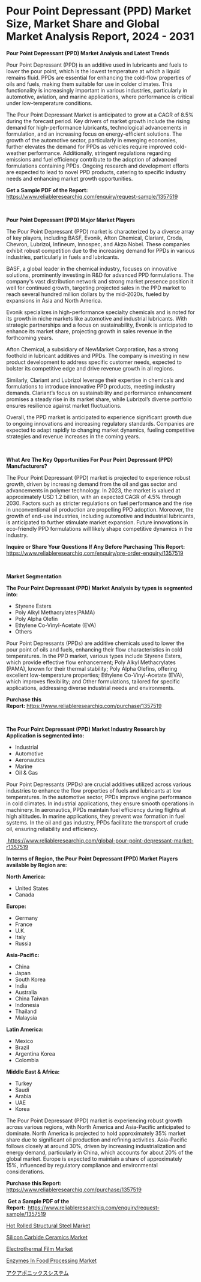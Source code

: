 <p><h1>Pour Point Depressant (PPD) Market Size, Market Share and Global Market Analysis Report, 2024 - 2031</h1></p><p><strong>Pour Point Depressant (PPD) Market Analysis and Latest Trends</strong></p>
<p><p>Pour Point Depressant (PPD) is an additive used in lubricants and fuels to lower the pour point, which is the lowest temperature at which a liquid remains fluid. PPDs are essential for enhancing the cold-flow properties of oils and fuels, making them suitable for use in colder climates. This functionality is increasingly important in various industries, particularly in automotive, aviation, and marine applications, where performance is critical under low-temperature conditions.</p><p>The Pour Point Depressant Market is anticipated to grow at a CAGR of 8.5% during the forecast period. Key drivers of market growth include the rising demand for high-performance lubricants, technological advancements in formulation, and an increasing focus on energy-efficient solutions. The growth of the automotive sector, particularly in emerging economies, further elevates the demand for PPDs as vehicles require improved cold-weather performance. Additionally, stringent regulations regarding emissions and fuel efficiency contribute to the adoption of advanced formulations containing PPDs. Ongoing research and development efforts are expected to lead to novel PPD products, catering to specific industry needs and enhancing market growth opportunities.</p></p>
<p><strong>Get a Sample PDF of the Report:&nbsp;</strong> <a href="https://www.reliableresearchiq.com/enquiry/request-sample/1357519">https://www.reliableresearchiq.com/enquiry/request-sample/1357519</a></p>
<p>&nbsp;</p>
<p><strong>Pour Point Depressant (PPD) Major Market Players</strong></p>
<p><p>The Pour Point Depressant (PPD) market is characterized by a diverse array of key players, including BASF, Evonik, Afton Chemical, Clariant, Croda, Chevron, Lubrizol, Infineum, Innospec, and Akzo Nobel. These companies exhibit robust competition due to the increasing demand for PPDs in various industries, particularly in fuels and lubricants.</p><p>BASF, a global leader in the chemical industry, focuses on innovative solutions, prominently investing in R&D for advanced PPD formulations. The company's vast distribution network and strong market presence position it well for continued growth, targeting projected sales in the PPD market to reach several hundred million dollars by the mid-2020s, fueled by expansions in Asia and North America.</p><p>Evonik specializes in high-performance specialty chemicals and is noted for its growth in niche markets like automotive and industrial lubricants. With strategic partnerships and a focus on sustainability, Evonik is anticipated to enhance its market share, projecting growth in sales revenue in the forthcoming years.</p><p>Afton Chemical, a subsidiary of NewMarket Corporation, has a strong foothold in lubricant additives and PPDs. The company is investing in new product development to address specific customer needs, expected to bolster its competitive edge and drive revenue growth in all regions. </p><p>Similarly, Clariant and Lubrizol leverage their expertise in chemicals and formulations to introduce innovative PPD products, meeting industry demands. Clariant’s focus on sustainability and performance enhancement promises a steady rise in its market share, while Lubrizol’s diverse portfolio ensures resilience against market fluctuations.</p><p>Overall, the PPD market is anticipated to experience significant growth due to ongoing innovations and increasing regulatory standards. Companies are expected to adapt rapidly to changing market dynamics, fueling competitive strategies and revenue increases in the coming years.</p></p>
<p>&nbsp;</p>
<p><strong>What Are The Key Opportunities For Pour Point Depressant (PPD) Manufacturers?</strong></p>
<p><p>The Pour Point Depressant (PPD) market is projected to experience robust growth, driven by increasing demand from the oil and gas sector and advancements in polymer technology. In 2023, the market is valued at approximately USD 1.2 billion, with an expected CAGR of 4.5% through 2030. Factors such as stricter regulations on fuel performance and the rise in unconventional oil production are propelling PPD adoption. Moreover, the growth of end-use industries, including automotive and industrial lubricants, is anticipated to further stimulate market expansion. Future innovations in eco-friendly PPD formulations will likely shape competitive dynamics in the industry.</p></p>
<p><strong>Inquire or Share Your Questions If Any Before Purchasing This Report:</strong> <a href="https://www.reliableresearchiq.com/enquiry/pre-order-enquiry/1357519">https://www.reliableresearchiq.com/enquiry/pre-order-enquiry/1357519</a></p>
<p>&nbsp;</p>
<p><strong>Market Segmentation</strong></p>
<p><strong>The Pour Point Depressant (PPD) Market Analysis by types is segmented into:</strong></p>
<p><ul><li>Styrene Esters</li><li>Poly Alkyl Methacrylates(PAMA)</li><li>Poly Alpha Olefin</li><li>Ethylene Co-Vinyl-Acetate (EVA)</li><li>Others</li></ul></p>
<p><p>Pour Point Depressants (PPDs) are additive chemicals used to lower the pour point of oils and fuels, enhancing their flow characteristics in cold temperatures. In the PPD market, various types include Styrene Esters, which provide effective flow enhancement; Poly Alkyl Methacrylates (PAMA), known for their thermal stability; Poly Alpha Olefins, offering excellent low-temperature properties; Ethylene Co-Vinyl-Acetate (EVA), which improves flexibility; and Other formulations, tailored for specific applications, addressing diverse industrial needs and environments.</p></p>
<p><strong>Purchase this Report:&nbsp;</strong><a href="https://www.reliableresearchiq.com/purchase/1357519">https://www.reliableresearchiq.com/purchase/1357519</a></p>
<p>&nbsp;</p>
<p><strong>The Pour Point Depressant (PPD) Market Industry Research by Application is segmented into:</strong></p>
<p><ul><li>Industrial</li><li>Automotive</li><li>Aeronautics</li><li>Marine</li><li>Oil & Gas</li></ul></p>
<p><p>Pour Point Depressants (PPDs) are crucial additives utilized across various industries to enhance the flow properties of fuels and lubricants at low temperatures. In the automotive sector, PPDs improve engine performance in cold climates. In industrial applications, they ensure smooth operations in machinery. In aeronautics, PPDs maintain fuel efficiency during flights at high altitudes. In marine applications, they prevent wax formation in fuel systems. In the oil and gas industry, PPDs facilitate the transport of crude oil, ensuring reliability and efficiency.</p></p>
<p><a href="https://www.reliableresearchiq.com/global-pour-point-depressant-market-r1357519">&nbsp;https://www.reliableresearchiq.com/global-pour-point-depressant-market-r1357519</a></p>
<p><strong>In terms of Region, the Pour Point Depressant (PPD) Market Players available by Region are:</strong></p>
<p>
    <p> <strong> North America: </strong>
        <ul>
            <li>United States</li>
            <li>Canada</li>
        </ul>
        </p> 
    <p> <strong> Europe: </strong>
        <ul>
            <li>Germany</li>
            <li>France</li>
            <li>U.K.</li>
            <li>Italy</li>
            <li>Russia</li>
        </ul>
        </p> 
    <p> <strong> Asia-Pacific: </strong>
        <ul>
            <li>China</li>
            <li>Japan</li>
            <li>South Korea</li>
            <li>India</li>
            <li>Australia</li>
            <li>China Taiwan</li>
            <li>Indonesia</li>
            <li>Thailand</li>
            <li>Malaysia</li>
        </ul>
        </p> 
    <p> <strong> Latin America: </strong>
        <ul>
            <li>Mexico</li>
            <li>Brazil</li>
            <li>Argentina Korea</li>
            <li>Colombia</li>
        </ul>
        </p> 
    <p> <strong> Middle East & Africa: </strong>
        <ul>
            <li>Turkey</li>
            <li>Saudi</li>
            <li>Arabia</li>
            <li>UAE</li>
            <li>Korea</li>
        </ul>
    </p>
    </p>
<p><p>The Pour Point Depressant (PPD) market is experiencing robust growth across various regions, with North America and Asia-Pacific anticipated to dominate. North America is projected to hold approximately 35% market share due to significant oil production and refining activities. Asia-Pacific follows closely at around 30%, driven by increasing industrialization and energy demand, particularly in China, which accounts for about 20% of the global market. Europe is expected to maintain a share of approximately 15%, influenced by regulatory compliance and environmental considerations.</p></p>
<p><strong>Purchase this Report: </strong><a href="https://www.reliableresearchiq.com/purchase/1357519">https://www.reliableresearchiq.com/purchase/1357519</a></p>
<p>&nbsp;<strong>Get a Sample PDF of the Report:&nbsp;&nbsp;</strong><a href="https://www.reliableresearchiq.com/enquiry/request-sample/1357519">https://www.reliableresearchiq.com/enquiry/request-sample/1357519</a></p>
<p><strong></strong></p>
<p><p><a href="https://www.linkedin.com/pulse/strategic-insights-global-hot-rolled-structural-steel-market-16bsc?trackingId=RWZJ0ls5T6Krjbrmj7ZNRg%3D%3D">Hot Rolled Structural Steel Market</a></p><p><a href="https://issuu.com/reportprime-2/docs/silicon-carbide-ceramics-market-siz_142e1f670825f8">Silicon Carbide Ceramics Market</a></p><p><a href="https://www.linkedin.com/pulse/electrothermal-film-market-trends-detailed-study-its-segmentation-nqasc?trackingId=zk%2BS1fLoRuO3cXuftHIuFQ%3D%3D">Electrothermal Film Market</a></p><p><a href="https://issuu.com/reportprime-2/docs/enzymes-in-food-processing-market-s_dc4e6816cf93c2">Enzymes In Food Processing Market</a></p><p><a href="https://medium.com/@vidarogahn/aquaponics-system-market-%E3%81%AF-%E3%82%B3%E3%82%B9%E3%83%88%E7%AE%A1%E7%90%86%E3%81%A8%E5%8A%B9%E7%8E%87%E5%90%91%E4%B8%8A%E3%82%92%E5%84%AA%E5%85%88%E3%81%97%E3%81%BE%E3%81%99-%E3%81%95%E3%82%89%E3%81%AB-%E5%A0%B1%E5%91%8A%E6%9B%B8%E3%81%AF%E5%B8%82%E5%A0%B4%E3%81%AE%E9%9C%80%E8%A6%81%E9%9D%A2%E3%81%A8%E4%BE%9B%E7%B5%A6%E9%9D%A2%E3%81%AE%E4%B8%A1%E6%96%B9%E3%82%92%E3%82%AB%E3%83%90%E3%83%BC%E3%81%97%E3%81%A6%E3%81%84%E3%81%BE%E3%81%99-aquaponics-system-%E5%B8%82%E5%A0%B4%E3%81%AF-bd4c47ba0e29">アクアポニックスシステム</a></p></p>